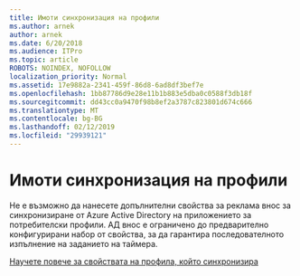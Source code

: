 ```yaml
---
title: Имоти синхронизация на профили
ms.author: arnek
author: arnek
ms.date: 6/20/2018
ms.audience: ITPro
ms.topic: article
ROBOTS: NOINDEX, NOFOLLOW
localization_priority: Normal
ms.assetid: 17e9882a-2341-459f-86d8-6ad8df3bef7e
ms.openlocfilehash: 1bb87786d9e28e11b1b883e5dba0c0588f3db18f
ms.sourcegitcommit: dd43cc0a9470f98b8ef2a3787c823801d674c666
ms.translationtype: MT
ms.contentlocale: bg-BG
ms.lasthandoff: 02/12/2019
ms.locfileid: "29939121"
---
```

# <a name="profile-property-synchronization"></a>Имоти синхронизация на профили

Не е възможно да нанесете допълнителни свойства за реклама внос за синхронизиране от Azure Active Directory на приложението за потребителски профили. АД внос е ограничено до предварително конфигурирани набор от свойства, за да гарантира последователното изпълнение на заданието на таймера.
  
[Научете повече за свойствата на профила, който синхронизира](https://go.microsoft.com/fwlink/?linkid=875671)
  

